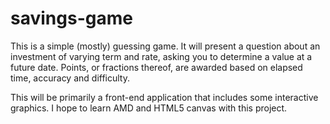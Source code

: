 savings-game
============

This is a simple (mostly) guessing game. 
It will present a question about an investment
of varying term and rate, asking you to determine
a value at a future date. Points, or fractions
thereof, are awarded based on elapsed time, 
accuracy and difficulty. 

This will be primarily a front-end application that
includes some interactive graphics. I hope to learn
AMD and HTML5 canvas with this project.
